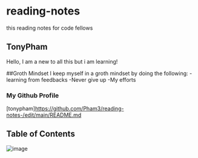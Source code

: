 # reading-notes
this reading notes for code fellows 

## TonyPham
Hello, I am a new to all this but i am learning!

##Groth Mindset 
I keep myself in a groth mindset by doing the following:
-learning from feedbacks 
-Never give up
-My efforts

### My Github Profile
[tonypham]https://github.com/Pham3/reading-notes-/edit/main/README.md


## Table of Contents 
![image](https://user-images.githubusercontent.com/91857291/135921041-3d786121-00cd-49d5-8e44-a27a03c3fa2c.png)


